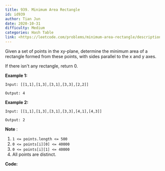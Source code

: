 ```yaml
---
title: 939. Minimum Area Rectangle
id: id939
author: Tian Jun
date: 2020-10-31
difficulty: Medium
categories: Hash Table
link: <https://leetcode.com/problems/minimum-area-rectangle/description/>
---
```


Given a set of points in the xy-plane, determine the minimum area of a
rectangle formed from these points, with sides parallel to the x and y axes.

If there isn't any rectangle, return 0.



**Example 1:**
            
	Input: [[1,1],[1,3],[3,1],[3,3],[2,2]]    
	Output: 4    

**Example 2:**
            
	Input: [[1,1],[1,3],[3,1],[3,3],[4,1],[4,3]]    
	Output: 2    



**Note** :

  1. `1 <= points.length <= 500`
  2. `0 <= points[i][0] <= 40000`
  3. `0 <= points[i][1] <= 40000`
  4. All points are distinct.


**Code:**
